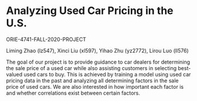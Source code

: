 # Analyzing Used Car Pricing in the U.S.
ORIE-4741-FALL-2020-PROJECT

Liming Zhao (lz547), Xinci Liu (xl597), Yihao Zhu (yz2772), Lirou Luo (ll576)

The goal of our project is to provide guidance to car dealers for determining the sale price of a used car while also assisting customers in selecting best-valued used cars to buy. This is achieved by training a model using used car pricing data in the past and analyzing all determining factors in the sale price of used cars. We are also interested in how important each factor is and whether correlations exist between certain factors. 
